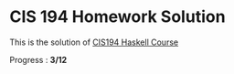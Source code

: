 # CIS 194 Homework Solution

This is the solution of [CIS194 Haskell
Course](http://www.seas.upenn.edu/~cis194/lectures.html)

Progress : **3/12**
